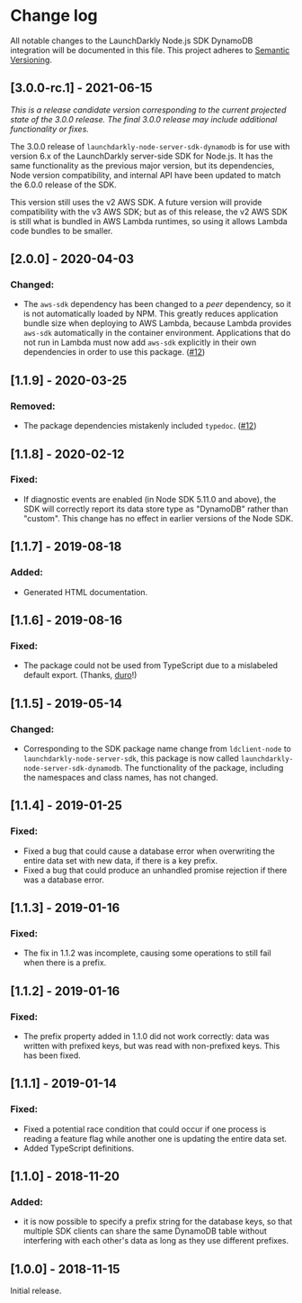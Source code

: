 # Change log

All notable changes to the LaunchDarkly Node.js SDK DynamoDB integration will be documented in this file. This project adheres to [Semantic Versioning](http://semver.org).

## [3.0.0-rc.1] - 2021-06-15

_This is a release candidate version corresponding to the current projected state of the 3.0.0 release. The final 3.0.0 release may include additional functionality or fixes._

The 3.0.0 release of `launchdarkly-node-server-sdk-dynamodb` is for use with version 6.x of the LaunchDarkly server-side SDK for Node.js. It has the same functionality as the previous major version, but its dependencies, Node version compatibility, and internal API have been updated to match the 6.0.0 release of the SDK.

This version still uses the v2 AWS SDK. A future version will provide compatibility with the v3 AWS SDK; but as of this release, the v2 AWS SDK is still what is bundled in AWS Lambda runtimes, so using it allows Lambda code bundles to be smaller.

## [2.0.0] - 2020-04-03
### Changed:
- The `aws-sdk` dependency has been changed to a _peer_ dependency, so it is not automatically loaded by NPM. This greatly reduces application bundle size when deploying to AWS Lambda, because Lambda provides `aws-sdk` automatically in the container environment. Applications that do not run in Lambda must now add `aws-sdk` explicitly in their own dependencies in order to use this package. ([#12](https://github.com/launchdarkly/node-server-sdk-dynamodb/issues/12))

## [1.1.9] - 2020-03-25
### Removed:
- The package dependencies mistakenly included `typedoc`. ([#12](https://github.com/launchdarkly/node-server-sdk-dynamodb/issues/12))

## [1.1.8] - 2020-02-12
### Fixed:
- If diagnostic events are enabled (in Node SDK 5.11.0 and above), the SDK will correctly report its data store type as &#34;DynamoDB&#34; rather than &#34;custom&#34;. This change has no effect in earlier versions of the Node SDK.

## [1.1.7] - 2019-08-18
### Added:
- Generated HTML documentation.

## [1.1.6] - 2019-08-16
### Fixed:
- The package could not be used from TypeScript due to a mislabeled default export. (Thanks, [duro](https://github.com/launchdarkly/node-server-sdk-dynamodb/pull/9)!)


## [1.1.5] - 2019-05-14
### Changed:
- Corresponding to the SDK package name change from `ldclient-node` to `launchdarkly-node-server-sdk`, this package is now called `launchdarkly-node-server-sdk-dynamodb`. The functionality of the package, including the namespaces and class names, has not changed.

## [1.1.4] - 2019-01-25
### Fixed:
- Fixed a bug that could cause a database error when overwriting the entire data set with new data, if there is a key prefix.
- Fixed a bug that could produce an unhandled promise rejection if there was a database error.

## [1.1.3] - 2019-01-16
### Fixed:
- The fix in 1.1.2 was incomplete, causing some operations to still fail when there is a prefix.

## [1.1.2] - 2019-01-16
### Fixed:
- The prefix property added in 1.1.0 did not work correctly: data was written with prefixed keys, but was read with non-prefixed keys. This has been fixed.

## [1.1.1] - 2019-01-14
### Fixed:
- Fixed a potential race condition that could occur if one process is reading a feature flag while another one is updating the entire data set.
- Added TypeScript definitions.

## [1.1.0] - 2018-11-20
### Added:
- it is now possible to specify a prefix string for the database keys, so that multiple SDK clients can share the same DynamoDB table without interfering with each other's data as long as they use different prefixes.

## [1.0.0] - 2018-11-15

Initial release.
